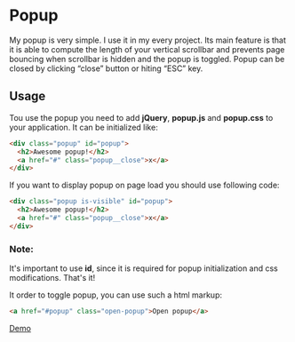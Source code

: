 # Popup
My popup is very simple. I use it in my every project. Its main feature is that it is able to compute the length of your vertical scrollbar and prevents page bouncing when scrollbar is hidden and the popup is toggled. Popup can be closed by clicking “close” button or hiting “ESC” key.

## Usage

Tou use the popup you need to add **jQuery**, **popup.js** and **popup.css** to your application. It can be initialized like:
```html
<div class="popup" id="popup">
  <h2>Awesome popup!</h2>
  <a href="#" class="popup__close">x</a>  
</div>
```
If you want to display popup on page load you should use following code:
```html
<div class="popup is-visible" id="popup">
  <h2>Awesome popup!</h2>
  <a href="#" class="popup__close">x</a>  
</div>
```
### Note:
It's important to use **id**, since it is required for popup initialization and css modifications. That's it!

It order to toggle popup, you can use such a html markup:
```html
<a href="#popup" class="open-popup">Open popup</a>
```
<a href="https://sanijasi.github.io/popup/">Demo</a>

